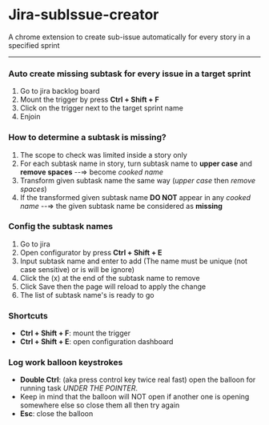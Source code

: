 # Jira-subIssue-creator
A chrome extension to create sub-issue automatically for every story in a specified sprint

---

### Auto create missing subtask for every issue in a target sprint
1. Go to jira backlog board
2. Mount the trigger by press __Ctrl + Shift + F__
3. Click on the trigger next to the target sprint name
4. Enjoin

### How to determine a subtask is missing?
1. The scope to check was limited inside a story only
2. For each subtask name in story, turn subtask name to __upper case__ and __remove spaces__ --=> become _cooked name_
3. Transform given subtask name the same way (_upper case_ then _remove spaces_)
4. If the transformed given subtask name __DO NOT__ appear in any _cooked name_ --=> the given subtask name be considered as __missing__

### Config the subtask names 
1. Go to jira
2. Open configurator by press __Ctrl + Shift + E__
3. Input subtask name and enter to add (The name must be unique (not case sensitive) or is will be ignore)
4. Click the (x) at the end of the subtask name to remove
5. Click Save then the page will reload to apply the change
6. The list of subtask name's is ready to go

### Shortcuts
- __Ctrl + Shift + F__: mount the trigger
- __Ctrl + Shift + E__: open configuration dashboard

### Log work balloon keystrokes
- __Double Ctrl__: (aka press control key twice real fast) open the balloon for running task *UNDER THE POINTER*.
- Keep in mind that the balloon will NOT open if another one is opening somewhere else so close them all then try again
- __Esc__: close the balloon

